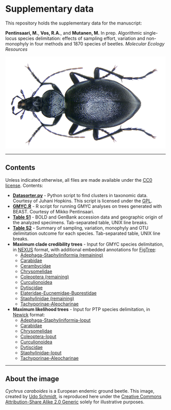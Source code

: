 # Supplementary data

This repository holds the supplementary data for the manuscript:

**Pentinsaari, M.**, **Vos, R.A.**, and **Mutanen, M.** In prep. Algorithmic single-locus 
species delimitation: effects of sampling effort, variation and non-monophyly in four 
methods and 1870 species of beetles. *Molecular Ecology Resources*

![Cychrus caraboides](img/Cychrus_caraboides.jpg)

------------------------------------------------------------------------------------------

## Contents

Unless indicated otherwise, all files are made available under the [CC0 license](LICENSE).
Contents:

- **[Datasorter.py](src/Datasorter.py)** - Python script to find clusters in taxonomic 
  data. Courtesy of Juhani Hopkins. This script is licensed under the 
  [GPL](src/gpl-3.0.txt).
- **[GMYC.R](src/GMYC.R)** - R script for running GMYC analyses on trees generated with 
  BEAST. Courtesy of Mikko Pentinsaari.
- **[Table S1](data/Table_S1.tsv)** - BOLD and GenBank accession data and geographic 
  origin of the analyzed specimens. Tab-separated table, UNIX line breaks.
- **[Table S2](data/Table_S2.tsv)** - Summary of sampling, variation, monophyly and OTU 
  delimitation outcome for each species. Tab-separated table, UNIX line breaks.
- **Maximum clade credibility trees** - Input for GMYC species delimitation, in 
  [NEXUS](http://dx.doi.org/10.1093/sysbio/46.4.590) format, with additional embedded 
  annotations for [FigTree](http://tree.bio.ed.ac.uk/software/figtree/):
  - [Adephaga-Staphyliniformia (remaining)](data/GMYC/Adephaga-Staphyliniformia-remaining_maxCladeCred.nex)
  - [Carabidae](data/GMYC/Carabidae_maxCladeCred.nex)
  - [Cerambycidae](data/GMYC/Cerambycidae_maxCladeCred.nex)
  - [Chrysomelidae](data/GMYC/Chrysomelidae_maxCladeCred.nex)
  - [Coleoptera (remaining)](data/GMYC/Coleoptera-remaining_MaxCladeCred.nex)
  - [Curculionoidea](data/GMYC/Curculionoidea_maxCladeCred.nex)
  - [Dytiscidae](data/GMYC/Dytiscidae_maxCladeCred.nex)
  - [Elateridae-Eucnemidae-Buprestidae](data/GMYC/Elateridae-Eucnemidae-Buprestidae_MaxCladeCred.nex)
  - [Staphylinidae (remaining)](data/GMYC/Staphylinidae-remaining_MaxCladeCred.nex)
  - [Tachyporinae-Aleocharinae](data/GMYC/Tachyporinae-Aleocharinae_maxCladeCred.nex)
- **Maximum likelihood trees** - Input for PTP species delimitation, in 
  [Newick](http://evolution.genetics.washington.edu/phylip/newicktree.html) format:
  - [Adephaga-Staphyliniformia-loput](data/PTP/Adephaga-Staphyliniformia-loput_RAxML_bestTree.dnd)
  - [Carabidae](data/PTP/Carabidae_RAxML_bestTree.dnd)
  - [Chrysomelidae](data/PTP/Chrysomelidae_RAxML_bestTree.dnd)
  - [Coleoptera-loput](data/PTP/Coleoptera-loput_RAxML_bestTree.dnd)
  - [Curculionoidea](data/PTP/Curculionoidea_RAxML_bestTree.dnd)
  - [Dytiscidae](data/PTP/Dytiscidae_RAxML_bestTree.dnd)
  - [Staphylinidae-loput](data/PTP/Staphylinidae-loput_RAxML_bestTree.dnd)
  - [Tachyporinae-Aleocharinae](data/PTP/Tachyporinae-Aleocharinae_RAxML_bestTree.dnd)

------------------------------------------------------------------------------------------

## About the image

*Cychrus caraboides* is a European endemic ground beetle. This image, created by
[Udo Schmidt](https://www.flickr.com/people/30703260@N08), is reproduced here under the
[Creative Commons Attribution-Share Alike 2.0 Generic](https://creativecommons.org/licenses/by-sa/2.0/deed.en)
solely for illustrative purposes.